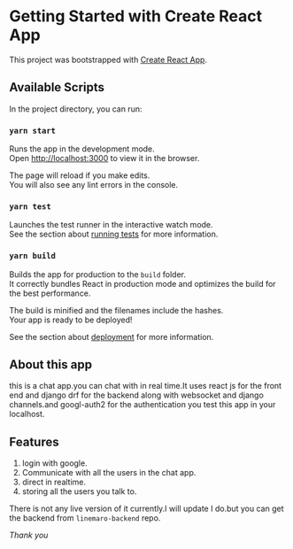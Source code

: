 # Getting Started with Create React App

This project was bootstrapped with [Create React App](https://github.com/facebook/create-react-app).

## Available Scripts

In the project directory, you can run:

### `yarn start`

Runs the app in the development mode.\
Open [http://localhost:3000](http://localhost:3000) to view it in the browser.

The page will reload if you make edits.\
You will also see any lint errors in the console.

### `yarn test`

Launches the test runner in the interactive watch mode.\
See the section about [running tests](https://facebook.github.io/create-react-app/docs/running-tests) for more information.

### `yarn build`

Builds the app for production to the `build` folder.\
It correctly bundles React in production mode and optimizes the build for the best performance.

The build is minified and the filenames include the hashes.\
Your app is ready to be deployed!

See the section about [deployment](https://facebook.github.io/create-react-app/docs/deployment) for more information.

## About this app
 

this is a chat app.you can chat with in real time.It uses react js for the front end and django drf for the backend along with 
websocket and django channels.and googl-auth2 for the authentication you test this app in your localhost.


## Features

1. login with google.
2. Communicate with all the users in the chat app.
3. direct in realtime.
4. storing all the users you talk to.

There is not any live version of it currently.I will update I do.but you can get the backend from `linemaro-backend` repo.

*Thank you*
